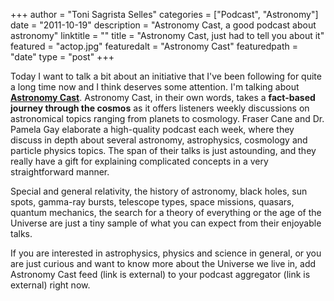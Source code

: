 +++
author = "Toni Sagrista Selles"
categories = ["Podcast", "Astronomy"]
date = "2011-10-19"
description = "Astronomy Cast, a good podcast about astronomy"
linktitle = ""
title = "Astronomy Cast, just had to tell you about it"
featured = "actop.jpg"
featuredalt = "Astronomy Cast"
featuredpath = "date"
type = "post"
+++

Today I want to talk a bit about an initiative that I've been following for quite a long time now and I think deserves some attention. I'm talking about [**Astronomy Cast**](astronomycast.com). Astronomy Cast, in their own words, takes a **fact-based journey through the cosmos** as it offers listeners weekly discussions on astronomical topics ranging from planets to cosmology. Fraser Cane and Dr. Pamela Gay elaborate a high-quality podcast each week, where they discuss in depth about several astronomy, astrophysics, cosmology and particle physics topics. The span of their talks is just astounding, and they really have a gift for explaining complicated concepts in a very straightforward manner.

Special and general relativity, the history of astronomy, black holes, sun spots, gamma-ray bursts, telescope types, space missions, quasars, quantum mechanics, the search for a theory of everything or the age of the Universe are just a tiny sample of what you can expect from their enjoyable talks.

If you are interested in astrophysics, physics and science in general, or you are just curious and want to know more about the Universe we live in, add Astronomy Cast feed (link is external) to your podcast aggregator (link is external) right now.
